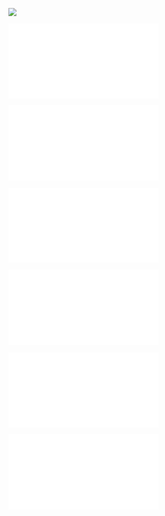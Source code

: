 ![](02_Crip-Tic_of_vignettes_canvas.canvas)

![](./sections/02.00_Intro.md)

![](./sections/02.01_The_research_table.md)

![](./sections/02.02_The_computing_table.md)

![](./sections/02.03_The_operating_table.md)

![](./sections/02.04_The_crip_table.md)

![](./sections/02.05_Dancing_with_tables.md)

